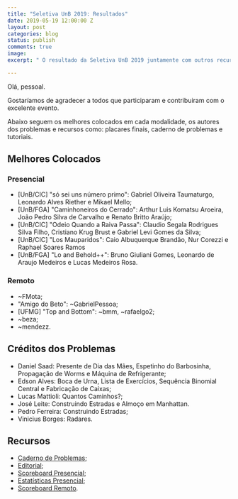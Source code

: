 ```yaml
---
title: "Seletiva UnB 2019: Resultados"
date: 2019-05-19 12:00:00 Z
layout: post
categories: blog
status: publish
comments: true
image:
excerpt: " O resultado da Seletiva UnB 2019 juntamente com outros recursos estão disponíveis."

---
```

Olá, pessoal.

Gostaríamos de agradecer a todos que participaram e contribuiram com o excelente evento.

Abaixo seguem os melhores colocados em cada modalidade, os autores dos problemas e recursos como: placares finais, caderno de problemas e tutoriais.

## Melhores Colocados

### Presencial

- [UnB/CIC] "só sei uns número primo": Gabriel Oliveira Taumaturgo, Leonardo Alves Riether e Mikael Mello;
- [UnB/FGA] "Caminhoneiros do Cerrado": Arthur Luis Komatsu Aroeira, João Pedro Silva de Carvalho e Renato Britto Araújo; 
- [UnB/CIC] "Odeio Quando a Raiva Passa":  Claudio Segala Rodrigues Silva Filho, Cristiano Krug Brust e Gabriel Levi Gomes da Silva;
- [UnB/CIC] "Los Mauparidos": Caio Albuquerque Brandão, Nur Corezzi  e Raphael Soares Ramos
- [UnB/FGA] "Lo and Behold++": Bruno Giuliani Gomes, Leonardo de Araujo Medeiros e Lucas Medeiros Rosa.

### Remoto

- ~FMota;
- "Amigo do Beto": ~GabrielPessoa;
- [UFMG] "Top and Bottom":  ~bmm, ~rafaelgo2;
- ~beza;
- ~mendezz.

## Créditos dos Problemas

- Daniel Saad: Presente de Dia das Mães, Espetinho do Barbosinha, Propagação de Worms e Máquina de Refrigerante;
- Edson Alves: Boca de Urna, Lista de Exercícios,  Sequência Binomial Central e Fabricação de Caixas;
- Lucas Mattioli: Quantos Caminhos?; 
- José Leite: Construindo Estradas e Almoço em Manhattan.
- Pedro Ferreira: Construindo Estradas;
- Vinicius Borges: Radares.


## Recursos 

- [Caderno de Problemas]({{site.url}}/assets/seletiva-unb-2019/Maratona.pdf);
- [Editorial]({{site.url}}/assets/seletiva-unb-2019/Tutoriais.pdf);
- [Scoreboard Presencial]({{site.url}}/assets/seletiva-unb-2019/scoreboard.pdf); 
- [Estatísticas Presencial]({{site.url}}/assets/seletiva-unb-2019/scoreboard.pdf); 
- [Scoreboard Remoto]({{site.url}}/assets/seletiva-unb-2019/scoreboard-cf.pdf).